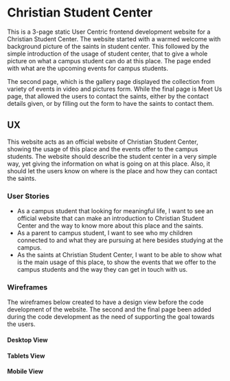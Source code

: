 # Christian Student Center

This is a 3-page static User Centric frontend development website for a Christian Student Center. The website started with a warmed welcome with background picture of the saints in student center. This followed by the simple introduction of the usage of student center, that to give a whole picture on what a campus student can do at this place. The page ended with what are the upcoming events for campus students.

The second page, which is the gallery page displayed the collection from variety of events in video and pictures form. While the final page is Meet Us page, that allowed the users to contact the saints, either by the contact details given, or by filling out the form to have the saints to contact them.

## UX
This website acts as an official website of Christian Student Center, showing the usage of this place and the events offer to the campus students. The website should describe the student center in a very simple way, yet giving the information on what is going on at this place. Also, it should let the users know on where is the place and how they can contact the saints.

### User Stories
 - As a campus student that looking for meaningful life, I want to see an official website that can make an introduction to Christian Student Center and the way to know more about this place and the saints.
 - As a parent to campus student, I want to see who my children connected to and what they are pursuing at here besides studying at the campus.
 - As the saints at Christian Student Center, I want to be able to show what is the main usage of this place, to show the events that we offer to the campus students and the way they can get in touch with us.

### Wireframes
The wireframes below created to have a design view before the code development of the website. The second and the final page been added during the code development as the need of supporting the goal towards the users.

#### Desktop View


#### Tablets View


#### Mobile View